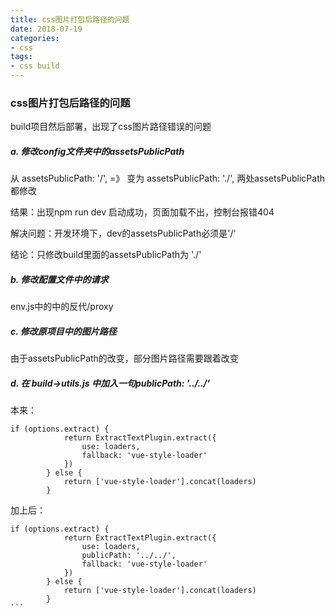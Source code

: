 ```yaml
---
title: css图片打包后路径的问题
date: 2018-07-19
categories:
- css
tags:
- css build
---
```


### css图片打包后路径的问题

build项目然后部署，出现了css图片路径错误的问题

##### a. 修改config文件夹中的assetsPublicPath

从 assetsPublicPath: '/', =》 变为 assetsPublicPath: './', 两处assetsPublicPath都修改

结果：出现npm run dev 启动成功，页面加载不出，控制台报错404

解决问题：开发环境下，dev的assetsPublicPath必须是'/'

结论：只修改build里面的assetsPublicPath为 './'



##### b. 修改配置文件中的请求

env.js中的中的反代/proxy



##### c. 修改原项目中的图片路径

由于assetsPublicPath的改变，部分图片路径需要跟着改变



##### d. 在 build->utils.js 中加入一句publicPath: '../../'

本来：
```
if (options.extract) {
			return ExtractTextPlugin.extract({
				use: loaders,
				fallback: 'vue-style-loader'
			})
		} else {
			return ['vue-style-loader'].concat(loaders)
		}
```
加上后：
````		
if (options.extract) {
			return ExtractTextPlugin.extract({
				use: loaders,
				publicPath: '../../',
				fallback: 'vue-style-loader'
			})
		} else {
			return ['vue-style-loader'].concat(loaders)
		}
```